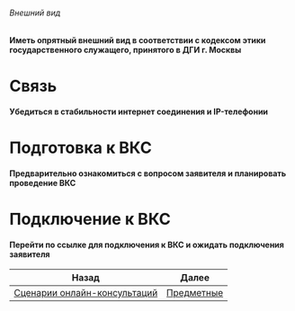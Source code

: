 ###### Внешний вид
#### Иметь опрятный внешний вид в соответствии с кодексом этики государственного служащего, принятого в ДГИ г. Москвы
# Связь
#### Убедиться в стабильности интернет соединения и IP-телефонии
# Подготовка к ВКС
#### Предварительно ознакомиться с вопросом заявителя и планировать проведение ВКС
# Подключение к ВКС
#### Перейти по ссылке для подключения к ВКС и ожидать подключения заявителя
| Назад                                                           | Далее                                  |
| --------------------------------------------------------------- | -------------------------------------- |
| [Сценарии онлайн-консультаций](/README.md) | [Предметные](/Предметные/Предметные.md) |
